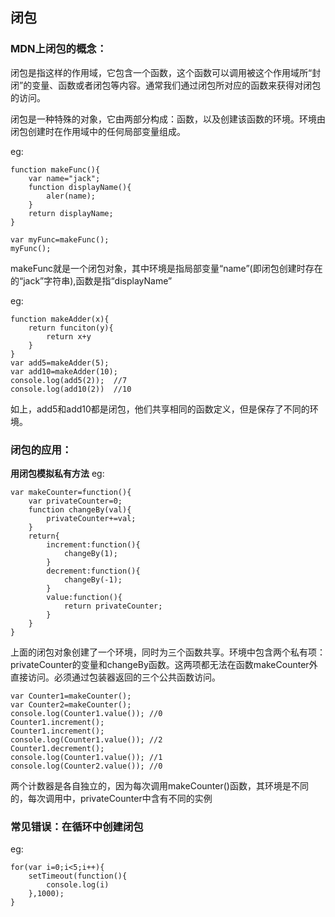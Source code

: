 ## 闭包 ##
### MDN上闭包的概念： ###
闭包是指这样的作用域，它包含一个函数，这个函数可以调用被这个作用域所“封闭”的变量、函数或者闭包等内容。通常我们通过闭包所对应的函数来获得对闭包的访问。  

闭包是一种特殊的对象，它由两部分构成：函数，以及创建该函数的环境。环境由闭包创建时在作用域中的任何局部变量组成。

eg:  

	function makeFunc(){
		var name="jack";
		function displayName(){
			aler(name);
		}
		return displayName;
	}
	
	var myFunc=makeFunc();
	myFunc();  
makeFunc就是一个闭包对象，其中环境是指局部变量“name”(即闭包创建时存在的“jack”字符串),函数是指“displayName”  

eg:

    function makeAdder(x){
		return funciton(y){
			return x+y
		}
	}
	var add5=makeAdder(5);
	var add10=makeAdder(10);
	console.log(add5(2));  //7
	console.log(add10(2))  //10
如上，add5和add10都是闭包，他们共享相同的函数定义，但是保存了不同的环境。 
 
### 闭包的应用： ###

**用闭包模拟私有方法**
eg:

    var makeCounter=function(){
		var privateCounter=0;
		function changeBy(val){
			privateCounter+=val;
		}
		return{
			increment:function(){
				changeBy(1);
			}
			decrement:function(){
				changeBy(-1);
			}
			value:function(){
				return privateCounter;
			}
		}
	}  

上面的闭包对象创建了一个环境，同时为三个函数共享。环境中包含两个私有项：privateCounter的变量和changeBy函数。这两项都无法在函数makeCounter外直接访问。必须通过包装器返回的三个公共函数访问。

	var Counter1=makeCounter();
	var Counter2=makeCounter();
	console.log(Counter1.value()); //0
	Counter1.increment();
	Counter1.increment();
	console.log(Counter1.value()); //2
	Counter1.decrement();
	console.log(Counter1.value()); //1
	console.log(Counter2.value()); //0

两个计数器是各自独立的，因为每次调用makeCounter()函数，其环境是不同的，每次调用中，privateCounter中含有不同的实例  

### 常见错误：在循环中创建闭包 ###

eg:

    for(var i=0;i<5;i++){
		setTimeout(function(){
			console.log(i)
		},1000);
	}